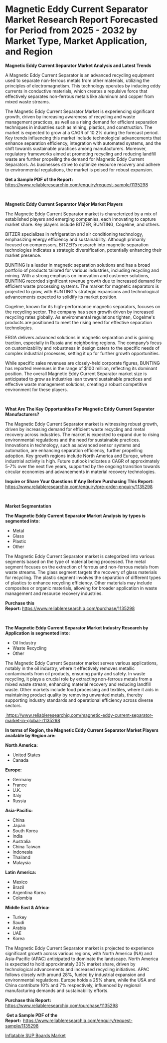 <p><h1>Magnetic Eddy Current Separator Market Research Report Forecasted for Period from 2025 -  2032 by Market Type, Market Application, and Region</h1></p><p><strong>Magnetic Eddy Current Separator Market Analysis and Latest Trends</strong></p>
<p><p>A Magnetic Eddy Current Separator is an advanced recycling equipment used to separate non-ferrous metals from other materials, utilizing the principles of electromagnetism. This technology operates by inducing eddy currents in conductive materials, which creates a repulsive force that effectively separates non-ferrous metals like aluminum and copper from mixed waste streams. </p><p>The Magnetic Eddy Current Separator Market is experiencing significant growth, driven by increasing awareness of recycling and waste management practices, as well as a rising demand for efficient separation techniques in industries such as mining, plastics, and construction. The market is expected to grow at a CAGR of 10.2% during the forecast period. Key trends influencing this market include technological advancements that enhance separation efficiency, integration with automated systems, and the shift towards sustainable practices among manufacturers. Moreover, regulatory frameworks aimed at promoting recycling and reducing landfill waste are further propelling the demand for Magnetic Eddy Current Separators. As businesses strive to optimize resource recovery and adhere to environmental regulations, the market is poised for robust expansion.</p></p>
<p><strong>Get a Sample PDF of the Report:&nbsp;</strong> <a href="https://www.reliableresearchiq.com/enquiry/request-sample/1135298?utm_campaign=3136&utm_medium=2&utm_source=Github&utm_content=ia&utm_term=09042025&utm_id=magnetic-eddy-current-separator">https://www.reliableresearchiq.com/enquiry/request-sample/1135298</a></p>
<p>&nbsp;</p>
<p><strong>Magnetic Eddy Current Separator Major Market Players</strong></p>
<p><p>The Magnetic Eddy Current Separator market is characterized by a mix of established players and emerging companies, each innovating to capture market share. Key players include BITZER, BUNTING, Cogelme, and others.</p><p>BITZER specializes in refrigeration and air conditioning technology, emphasizing energy efficiency and sustainability. Although primarily focused on compressors, BITZER’s research into magnetic separation technologies indicates a strategic diversification, potentially enhancing their market presence.</p><p>BUNTING is a leader in magnetic separation solutions and has a broad portfolio of products tailored for various industries, including recycling and mining. With a strong emphasis on innovation and customer solutions, BUNTING recorded significant revenue growth due to increased demand for efficient waste processing systems. The market for magnetic separators is projected to grow, with BUNTING's strategic expansions and technological advancements expected to solidify its market position.</p><p>Cogelme, known for its high-performance magnetic separators, focuses on the recycling sector. The company has seen growth driven by increased recycling rates globally. As environmental regulations tighten, Cogelme's products are positioned to meet the rising need for effective separation technologies.</p><p>ERGA delivers advanced solutions in magnetic separation and is gaining traction, especially in Russia and neighboring regions. The company’s focus on customizability and robustness in design caters to the specific needs of complex industrial processes, setting it up for further growth opportunities.</p><p>While specific sales revenues are closely-held corporate figures, BUNTING has reported revenues in the range of $100 million, reflecting its dominant position. The overall Magnetic Eddy Current Separator market size is anticipated to grow as industries lean toward sustainable practices and effective waste management solutions, creating a robust competitive environment for these players.</p></p>
<p>&nbsp;</p>
<p><strong>What Are The Key Opportunities For Magnetic Eddy Current Separator Manufacturers?</strong></p>
<p><p>The Magnetic Eddy Current Separator market is witnessing robust growth, driven by increasing demand for efficient waste recycling and metal recovery across industries. The market is expected to expand due to rising environmental regulations and the need for sustainable practices. Innovations in technology, such as advanced sensor systems and automation, are enhancing separation efficiency, further propelling adoption. Key growth regions include North America and Europe, where industrial activity is high. Future outlook indicates a CAGR of approximately 5-7% over the next five years, supported by the ongoing transition towards circular economies and advancements in material recovery technologies.</p></p>
<p><strong>Inquire or Share Your Questions If Any Before Purchasing This Report:</strong> <a href="https://www.reliableresearchiq.com/enquiry/pre-order-enquiry/1135298?utm_campaign=3136&utm_medium=2&utm_source=Github&utm_content=ia&utm_term=09042025&utm_id=magnetic-eddy-current-separator">https://www.reliableresearchiq.com/enquiry/pre-order-enquiry/1135298</a></p>
<p>&nbsp;</p>
<p><strong>Market Segmentation</strong></p>
<p><strong>The Magnetic Eddy Current Separator Market Analysis by types is segmented into:</strong></p>
<p><ul><li>Metal</li><li>Glass</li><li>Plastic</li><li>Other</li></ul></p>
<p><p>The Magnetic Eddy Current Separator market is categorized into various segments based on the type of material being processed. The metal segment focuses on the extraction of ferrous and non-ferrous metals from waste streams. The glass segment targets the recovery of glass materials for recycling. The plastic segment involves the separation of different types of plastics to enhance recycling efficiency. Other materials may include composites or organic materials, allowing for broader application in waste management and resource recovery industries.</p></p>
<p><strong>Purchase this Report:&nbsp;</strong><a href="https://www.reliableresearchiq.com/purchase/1135298?utm_campaign=3136&utm_medium=2&utm_source=Github&utm_content=ia&utm_term=09042025&utm_id=magnetic-eddy-current-separator">https://www.reliableresearchiq.com/purchase/1135298</a></p>
<p>&nbsp;</p>
<p><strong>The Magnetic Eddy Current Separator Market Industry Research by Application is segmented into:</strong></p>
<p><ul><li>Oil Industry</li><li>Waste Recycling</li><li>Other</li></ul></p>
<p><p>The Magnetic Eddy Current Separator market serves various applications, notably in the oil industry, where it effectively removes metallic contaminants from oil products, ensuring purity and safety. In waste recycling, it plays a crucial role by extracting non-ferrous metals from a mixed waste stream, enhancing material recovery and reducing landfill waste. Other markets include food processing and textiles, where it aids in maintaining product quality by removing unwanted metals, thereby supporting industry standards and operational efficiency across diverse sectors.</p></p>
<p><a href="https://www.reliableresearchiq.com/magnetic-eddy-current-separator-market-in-global-r1135298?utm_campaign=3136&utm_medium=2&utm_source=Github&utm_content=ia&utm_term=09042025&utm_id=magnetic-eddy-current-separator">&nbsp;https://www.reliableresearchiq.com/magnetic-eddy-current-separator-market-in-global-r1135298</a></p>
<p><strong>In terms of Region, the Magnetic Eddy Current Separator Market Players available by Region are:</strong></p>
<p>
    <p> <strong> North America: </strong>
        <ul>
            <li>United States</li>
            <li>Canada</li>
        </ul>
        </p> 
    <p> <strong> Europe: </strong>
        <ul>
            <li>Germany</li>
            <li>France</li>
            <li>U.K.</li>
            <li>Italy</li>
            <li>Russia</li>
        </ul>
        </p> 
    <p> <strong> Asia-Pacific: </strong>
        <ul>
            <li>China</li>
            <li>Japan</li>
            <li>South Korea</li>
            <li>India</li>
            <li>Australia</li>
            <li>China Taiwan</li>
            <li>Indonesia</li>
            <li>Thailand</li>
            <li>Malaysia</li>
        </ul>
        </p> 
    <p> <strong> Latin America: </strong>
        <ul>
            <li>Mexico</li>
            <li>Brazil</li>
            <li>Argentina Korea</li>
            <li>Colombia</li>
        </ul>
        </p> 
    <p> <strong> Middle East & Africa: </strong>
        <ul>
            <li>Turkey</li>
            <li>Saudi</li>
            <li>Arabia</li>
            <li>UAE</li>
            <li>Korea</li>
        </ul>
    </p>
    </p>
<p><p>The Magnetic Eddy Current Separator market is projected to experience significant growth across various regions, with North America (NA) and Asia-Pacific (APAC) anticipated to dominate the landscape. North America is expected to hold approximately 30% market share, driven by technological advancements and increased recycling initiatives. APAC follows closely with around 28%, fueled by industrial expansion and environmental regulations. Europe holds a 25% share, while the USA and China contribute 10% and 7% respectively, influenced by regional manufacturing demands and sustainability efforts.</p></p>
<p><strong>Purchase this Report: </strong><a href="https://www.reliableresearchiq.com/purchase/1135298?utm_campaign=3136&utm_medium=2&utm_source=Github&utm_content=ia&utm_term=09042025&utm_id=magnetic-eddy-current-separator">https://www.reliableresearchiq.com/purchase/1135298</a></p>
<p>&nbsp;<strong>Get a Sample PDF of the Report:&nbsp;&nbsp;</strong><a href="https://www.reliableresearchiq.com/enquiry/request-sample/1135298?utm_campaign=3136&utm_medium=2&utm_source=Github&utm_content=ia&utm_term=09042025&utm_id=magnetic-eddy-current-separator">https://www.reliableresearchiq.com/enquiry/request-sample/1135298</a></p>
<p><strong></strong></p>
<p><p><a href="https://github.com/daleogrando/Market-Research-Report-List-1/blob/main/inflatable-sup-boards-market.md?utm_campaign=3136&utm_medium=2&utm_source=Github&utm_content=ia&utm_term=09042025&utm_id=magnetic-eddy-current-separator">Inflatable SUP Boards Market</a></p></p>